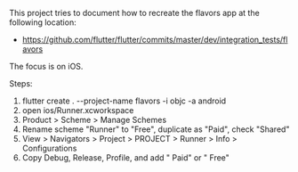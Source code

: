 
This project tries to document how to recreate the flavors app at the
following location:

- https://github.com/flutter/flutter/commits/master/dev/integration_tests/flavors

The focus is on iOS.

Steps:

1. flutter create . --project-name flavors -i objc -a android
2. open ios/Runner.xcworkspace
3. Product > Scheme > Manage Schemes
4. Rename scheme "Runner" to "Free", duplicate as "Paid", check "Shared"
5. View > Navigators > Project > PROJECT > Runner > Info > Configurations
6. Copy Debug, Release, Profile, and add " Paid" or " Free"

